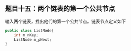 ## 题目十五：两个链表的第一个公共节点
输入两个链表，找出他们的第一个公共节点。链表节点定义如下
```java
public class ListNode{
    int m_nKey;
    ListNode m_pNext;
}
```